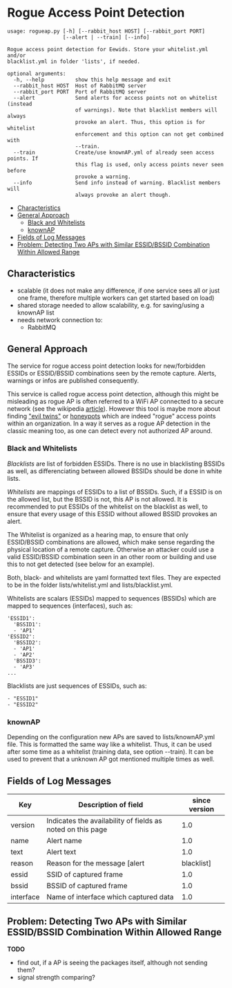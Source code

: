 # Rogue Access Point Detection

```
usage: rogueap.py [-h] [--rabbit_host HOST] [--rabbit_port PORT]
                  [--alert | --train] [--info]

Rogue access point detection for Eewids. Store your whitelist.yml and/or
blacklist.yml in folder 'lists', if needed.

optional arguments:
  -h, --help          show this help message and exit
  --rabbit_host HOST  Host of RabbitMQ server
  --rabbit_port PORT  Port of RabbitMQ server
  --alert             Send alerts for access points not on whitelist (instead
                      of warnings). Note that blacklist members will always
                      provoke an alert. Thus, this option is for whitelist
                      enforcement and this option can not get combined with
                      --train.
  --train             Create/use knownAP.yml of already seen access points. If
                      this flag is used, only access points never seen before
                      provoke a warning.
  --info              Send info instead of warning. Blacklist members will
                      always provoke an alert though.
```

* [Characteristics](#characteristics)
* [General Approach](#general-approach)
  * [Black and Whitelists](#black-and-whitelists)
  * [knownAP](#knownap)
* [Fields of Log Messages](#fields-of-log-messages)
* [Problem: Detecting Two APs with Similar ESSID/BSSID Combination Within Allowed Range](#problem-detecting-two-aps-with-similar-essidbssid-combination-within-allowed-range)

## Characteristics

* scalable (it does not make any difference, if one service sees all or just one frame, therefore multiple workers can get started based on load)
* shared storage needed to allow scalability, e.g. for saving/using a knownAP list
* needs network connection to: 
  * RabbitMQ

## General Approach

The service for rogue access point detection looks for new/forbidden ESSIDs or ESSID/BSSID combinations seen by the remote capture. Alerts, warnings or infos are published consequently.

This service is called rogue access point detection, although this might be misleading as rogue AP is often referred to a WiFi AP connected to a secure network (see the wikipedia [article](https://en.wikipedia.org/wiki/Rogue_access_point)). However this tool is maybe more about finding ["evil twins"](https://en.wikipedia.org/wiki/Evil_twin_(wireless_networks)) or [honeypots](https://en.wikipedia.org/wiki/Honeypot_(computing)) which are indeed "rogue" access points within an organization. In a way it serves as a rogue AP detection in the classic meaning too, as one can detect every not authorized AP around.

### Black and Whitelists

*Blacklists* are list of forbidden ESSIDs. There is no use in blacklisting BSSIDs as well, as differenciating between allowed BSSIDs should be done in white lists.

*Whitelists* are mappings of ESSIDs to a list of BSSIDs. Such, if a ESSID is on the allowed list, but the BSSID is not, this AP is not allowed. It is recommended to put ESSIDs of the whitelist on the blacklist as well, to ensure that every usage of this ESSID without allowed BSSID provokes an alert.

The Whitelist is organized as a hearing map, to ensure that only ESSID/BSSID combinations are allowed, which make sense regarding the physical location of a remote capture. Otherwise an attacker could use a valid ESSID/BSSID combination seen in an other room or building and use this to not get detected (see below for an example).

Both, black- and whitelists are yaml formatted text files. They are expected to be in the folder lists/whitelist.yml and lists/blacklist.yml.

Whitelists are scalars (ESSIDs) mapped to sequences (BSSIDs) which are mapped to sequences (interfaces), such as:

```
'ESSID1':
  'BSSID1':
  - 'AP1'
'ESSID2':
  'BSSID2':
  - 'AP1'
  - 'AP2'
  'BSSID3':
  - 'AP3'
...
```

Blacklists are just sequences of ESSIDs, such as:
```
- "ESSID1"
- "ESSID2"
```

### knownAP

Depending on the configuration new APs are saved to lists/knownAP.yml file. This is formatted the same way like a whitelist. Thus, it can be used after some time as a whitelist (training data, see option --train). It can be used to prevent that a unknown AP got mentioned multiple times as well.

## Fields of Log Messages

Key | Description of field | since version
----| -------------------- | -------------
version | Indicates the availability of fields as noted on this page | 1.0
name | Alert name | 1.0
text | Alert text | 1.0
reason | Reason for the message [alert|blacklist] | 1.0
essid | SSID of captured frame | 1.0
bssid | BSSID of captured frame | 1.0
interface | Name of interface which captured data | 1.0

## Problem: Detecting Two APs with Similar ESSID/BSSID Combination Within Allowed Range 
**TODO**

* find out, if a AP is seeing the packages itself, although not sending them?
* signal strength comparing?


